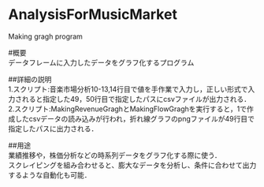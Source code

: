 # AnalysisForMusicMarket
Making gragh program

#概要<br>
データフレームに入力したデータをグラフ化するプログラム

##詳細の説明<br>
1.スクリプト:音楽市場分析10-13,14行目で値を手作業で入力し，正しい形式で入力されると指定した49，50行目で指定したパスにcsvファイルが出力される．<br>
2.スクリプト:MakingRevenueGraghとMakingFlowGraghを実行すると，1で作成したcsvデータの読み込みが行われ，折れ線グラフのpngファイルが49行目で指定したパスに出力される．

##用途<br>
業績推移や，株価分析などの時系列データをグラフ化する際に使う．<br>
スクレイピングを組み合わせると、膨大なデータを分析し、条件に合わせて出力するような自動化も可能．
